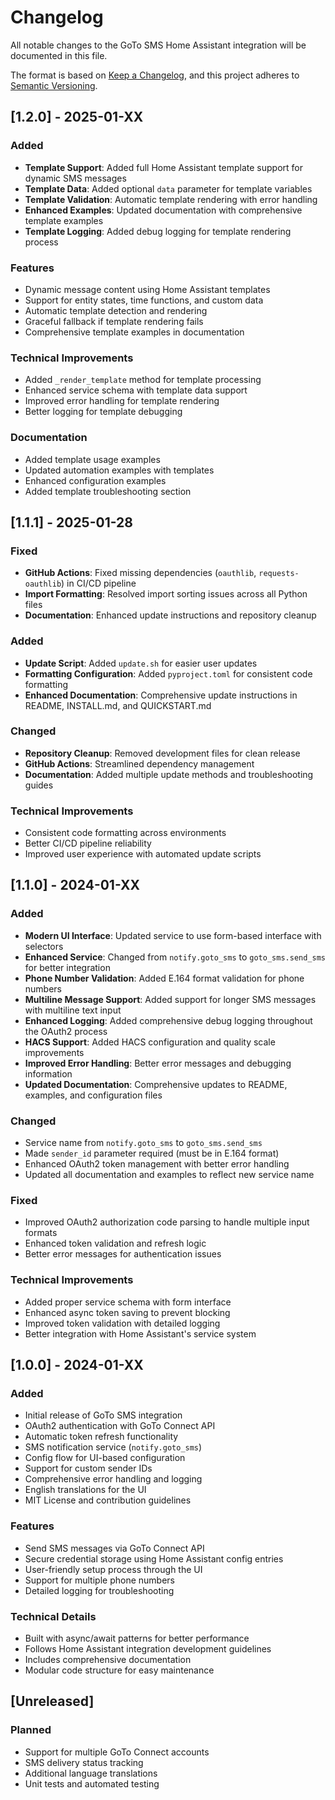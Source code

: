 # Changelog

All notable changes to the GoTo SMS Home Assistant integration will be documented in this file.

The format is based on [Keep a Changelog](https://keepachangelog.com/en/1.0.0/),
and this project adheres to [Semantic Versioning](https://semver.org/spec/v2.0.0.html).

## [1.2.0] - 2025-01-XX

### Added
- **Template Support**: Added full Home Assistant template support for dynamic SMS messages
- **Template Data**: Added optional `data` parameter for template variables
- **Template Validation**: Automatic template rendering with error handling
- **Enhanced Examples**: Updated documentation with comprehensive template examples
- **Template Logging**: Added debug logging for template rendering process

### Features
- Dynamic message content using Home Assistant templates
- Support for entity states, time functions, and custom data
- Automatic template detection and rendering
- Graceful fallback if template rendering fails
- Comprehensive template examples in documentation

### Technical Improvements
- Added `_render_template` method for template processing
- Enhanced service schema with template data support
- Improved error handling for template rendering
- Better logging for template debugging

### Documentation
- Added template usage examples
- Updated automation examples with templates
- Enhanced configuration examples
- Added template troubleshooting section

## [1.1.1] - 2025-01-28

### Fixed
- **GitHub Actions**: Fixed missing dependencies (`oauthlib`, `requests-oauthlib`) in CI/CD pipeline
- **Import Formatting**: Resolved import sorting issues across all Python files
- **Documentation**: Enhanced update instructions and repository cleanup

### Added
- **Update Script**: Added `update.sh` for easier user updates
- **Formatting Configuration**: Added `pyproject.toml` for consistent code formatting
- **Enhanced Documentation**: Comprehensive update instructions in README, INSTALL.md, and QUICKSTART.md

### Changed
- **Repository Cleanup**: Removed development files for clean release
- **GitHub Actions**: Streamlined dependency management
- **Documentation**: Added multiple update methods and troubleshooting guides

### Technical Improvements
- Consistent code formatting across environments
- Better CI/CD pipeline reliability
- Improved user experience with automated update scripts

## [1.1.0] - 2024-01-XX

### Added
- **Modern UI Interface**: Updated service to use form-based interface with selectors
- **Enhanced Service**: Changed from `notify.goto_sms` to `goto_sms.send_sms` for better integration
- **Phone Number Validation**: Added E.164 format validation for phone numbers
- **Multiline Message Support**: Added support for longer SMS messages with multiline text input
- **Enhanced Logging**: Added comprehensive debug logging throughout the OAuth2 process
- **HACS Support**: Added HACS configuration and quality scale improvements
- **Improved Error Handling**: Better error messages and debugging information
- **Updated Documentation**: Comprehensive updates to README, examples, and configuration files

### Changed
- Service name from `notify.goto_sms` to `goto_sms.send_sms`
- Made `sender_id` parameter required (must be in E.164 format)
- Enhanced OAuth2 token management with better error handling
- Updated all documentation and examples to reflect new service name

### Fixed
- Improved OAuth2 authorization code parsing to handle multiple input formats
- Enhanced token validation and refresh logic
- Better error messages for authentication issues

### Technical Improvements
- Added proper service schema with form interface
- Enhanced async token saving to prevent blocking
- Improved token validation with detailed logging
- Better integration with Home Assistant's service system

## [1.0.0] - 2024-01-XX

### Added
- Initial release of GoTo SMS integration
- OAuth2 authentication with GoTo Connect API
- Automatic token refresh functionality
- SMS notification service (`notify.goto_sms`)
- Config flow for UI-based configuration
- Support for custom sender IDs
- Comprehensive error handling and logging
- English translations for the UI
- MIT License and contribution guidelines

### Features
- Send SMS messages via GoTo Connect API
- Secure credential storage using Home Assistant config entries
- User-friendly setup process through the UI
- Support for multiple phone numbers
- Detailed logging for troubleshooting

### Technical Details
- Built with async/await patterns for better performance
- Follows Home Assistant integration development guidelines
- Includes comprehensive documentation
- Modular code structure for easy maintenance

## [Unreleased]

### Planned
- Support for multiple GoTo Connect accounts
- SMS delivery status tracking
- Additional language translations
- Unit tests and automated testing 